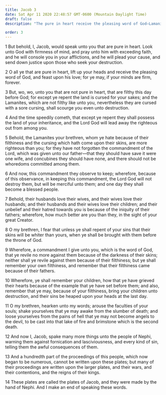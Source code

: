 ```yaml
---
title: Jacob 3
date: Sat Apr 11 2020 22:48:57 GMT-0600 (Mountain Daylight Time)
draft: false
description: "The pure in heart receive the pleasing word of God—Lamanite righteousness exceeds that of the Nephites—Jacob warns against fornication, lasciviousness, and every sin. About 544–421 B.C."

order: 3
---
```

    
1 But behold, I, Jacob, would speak unto you that are pure in heart. Look unto God with firmness of mind, and pray unto him with exceeding faith, and he will console you in your afflictions, and he will plead your cause, and send down justice upon those who seek your destruction.

2 O all ye that are pure in heart, lift up your heads and receive the pleasing word of God, and feast upon his love; for ye may, if your minds are firm, forever.

3 But, wo, wo, unto you that are not pure in heart, that are filthy this day before God; for except ye repent the land is cursed for your sakes; and the Lamanites, which are not filthy like unto you, nevertheless they are cursed with a sore cursing, shall scourge you even unto destruction.

4 And the time speedily cometh, that except ye repent they shall possess the land of your inheritance, and the Lord God will lead away the righteous out from among you.

5 Behold, the Lamanites your brethren, whom ye hate because of their filthiness and the cursing which hath come upon their skins, are more righteous than you; for they have not forgotten the commandment of the Lord, which was given unto our father—that they should have save it were one wife, and concubines they should have none, and there should not be whoredoms committed among them.

6 And now, this commandment they observe to keep; wherefore, because of this observance, in keeping this commandment, the Lord God will not destroy them, but will be merciful unto them; and one day they shall become a blessed people.

7 Behold, their husbands love their wives, and their wives love their husbands; and their husbands and their wives love their children; and their unbelief and their hatred towards you is because of the iniquity of their fathers; wherefore, how much better are you than they, in the sight of your great Creator.

8 O my brethren, I fear that unless ye shall repent of your sins that their skins will be whiter than yours, when ye shall be brought with them before the throne of God.

9 Wherefore, a commandment I give unto you, which is the word of God, that ye revile no more against them because of the darkness of their skins; neither shall ye revile against them because of their filthiness; but ye shall remember your own filthiness, and remember that their filthiness came because of their fathers.

10 Wherefore, ye shall remember your children, how that ye have grieved their hearts because of the example that ye have set before them; and also, remember that ye may, because of your filthiness, bring your children unto destruction, and their sins be heaped upon your heads at the last day.

11 O my brethren, hearken unto my words; arouse the faculties of your souls; shake yourselves that ye may awake from the slumber of death; and loose yourselves from the pains of hell that ye may not become angels to the devil, to be cast into that lake of fire and brimstone which is the second death.

12 And now I, Jacob, spake many more things unto the people of Nephi, warning them against fornication and lasciviousness, and every kind of sin, telling them the awful consequences of them.

13 And a hundredth part of the proceedings of this people, which now began to be numerous, cannot be written upon these plates; but many of their proceedings are written upon the larger plates, and their wars, and their contentions, and the reigns of their kings.

14 These plates are called the plates of Jacob, and they were made by the hand of Nephi. And I make an end of speaking these words.
